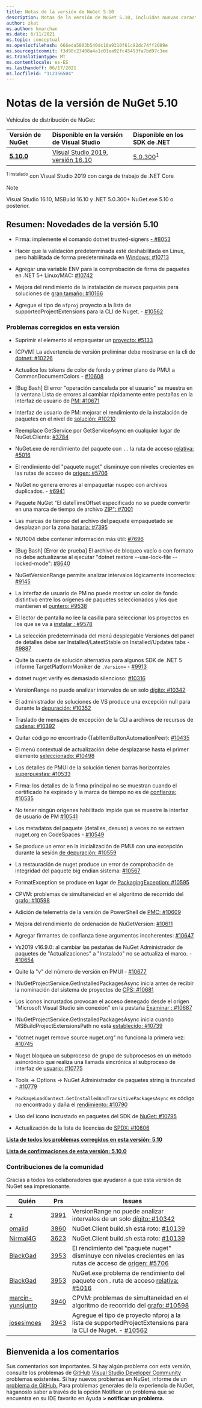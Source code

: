 ```yaml
---
title: Notas de la versión de NuGet 5.10
description: Notas de la versión de NuGet 5.10, incluidas nuevas características, correcciones de errores y DCR.
author: zkat
ms.author: kmarchan
ms.date: 6/11/2021
ms.topic: conceptual
ms.openlocfilehash: 666eda5803b540dc18a9310f61c92dc74ff2089e
ms.sourcegitcommit: f3d98c23408a4a1c01ea92fc45493fa7bd97c3ee
ms.translationtype: MT
ms.contentlocale: es-ES
ms.lasthandoff: 06/17/2021
ms.locfileid: "112356504"
---
```

# <a name="nuget-510-release-notes"></a>Notas de la versión de NuGet 5.10

Vehículos de distribución de NuGet:

| Versión de NuGet | Disponible en la versión de Visual Studio | Disponible en los SDK de .NET |
|:---|:---|:---|
| [**5.10.0**](https://nuget.org/downloads) | [Visual Studio 2019, versión 16.10](https://visualstudio.microsoft.com/downloads/) | [5.0.300](https://dotnet.microsoft.com/download/dotnet-core/5.0)<sup>1</sup> |

<sup>1 Instalado</sup> con Visual Studio 2019 con carga de trabajo de .NET Core
  
> [!NOTE]
> Visual Studio 16.10, MSBuild 16.10 y .NET 5.0.300+ NuGet.exe 5.10 o posterior.

## <a name="summary-whats-new-in-510"></a>Resumen: Novedades de la versión 5.10

* Firma: implemente el comando dotnet trusted-signers [- #8053](https://github.com/NuGet/Home/issues/8053)

* Hacer que la validación predeterminada esté deshabilitada en Linux, pero habilitada de forma predeterminada en [Windows: #10713](https://github.com/NuGet/Home/issues/10713)

* Agregar una variable ENV para la comprobación de firma de paquetes en .NET 5+ Linux/MAC: [#10742](https://github.com/NuGet/Home/issues/10742)

* Mejora del rendimiento de la instalación de nuevos paquetes para soluciones de [gran tamaño: #10166](https://github.com/NuGet/Home/issues/10166)

* Agregue el tipo de `nfproj` proyecto a la lista de supportedProjectExtensions para la CLI de Nuget. - [#10562](https://github.com/NuGet/Home/issues/10562)

### <a name="issues-fixed-in-this-release"></a>Problemas corregidos en esta versión

* Suprimir el <requireLicenseAcceptance> elemento al empaquetar un [proyecto: #5133](https://github.com/NuGet/Home/issues/5133)

* [CPVM] La advertencia de versión preliminar debe mostrarse en la cli de [dotnet: #10226](https://github.com/NuGet/Home/issues/10226)

* Actualice los tokens de color de fondo y primer plano de PMUI a CommonDocumentColors - [#10608](https://github.com/NuGet/Home/issues/10608)

* [Bug Bash] El error "operación cancelada por el usuario" se muestra en la ventana Lista de errores al cambiar rápidamente entre pestañas en la interfaz de usuario de [PM: #10671](https://github.com/NuGet/Home/issues/10671)

* Interfaz de usuario de PM: mejorar el rendimiento de la instalación de paquetes en el nivel de [solución: #10210](https://github.com/NuGet/Home/issues/10210)

* Reemplace GetService por GetServiceAsync en cualquier lugar de NuGet.Clients: [#3784](https://github.com/NuGet/Home/issues/3784)

* NuGet.exe de rendimiento del paquete con `..` la ruta de acceso [relativa: #5016](https://github.com/NuGet/Home/issues/5016)

* El rendimiento del "paquete nuget" disminuye con niveles crecientes en las rutas de acceso de [origen: #5706](https://github.com/NuGet/Home/issues/5706)

* NuGet no genera errores al empaquetar nuspec con archivos duplicados. - [#6941](https://github.com/NuGet/Home/issues/6941)

* Paquete NuGet "El dateTimeOffset especificado no se puede convertir en una marca de tiempo de archivo [ZIP": #7001](https://github.com/NuGet/Home/issues/7001)

* Las marcas de tiempo del archivo del paquete empaquetado se desplazan por la zona [horaria: #7395](https://github.com/NuGet/Home/issues/7395)

* NU1004 debe contener información más útil: [#7696](https://github.com/NuGet/Home/issues/7696)

* [Bug Bash] [Error de prueba] El archivo de bloqueo vacío o con formato no debe actualizarse al ejecutar "dotnet restore --use-lock-file --locked-mode": [#8640](https://github.com/NuGet/Home/issues/8640)

* NuGetVersionRange permite analizar intervalos lógicamente incorrectos: [#9145](https://github.com/NuGet/Home/issues/9145)

* La interfaz de usuario de PM no puede mostrar un color de fondo distintivo entre los orígenes de paquetes seleccionados y los que mantienen el [puntero: #9538](https://github.com/NuGet/Home/issues/9538)

* El lector de pantalla no lee la casilla para seleccionar los proyectos en los que se va a [instalar : #9578](https://github.com/NuGet/Home/issues/9578)

* La selección predeterminada del menú desplegable Versiones del panel de detalles debe ser Installed/LatestStable on Installed/Updates tabs - [#9887](https://github.com/NuGet/Home/issues/9887)

* Quite la cuenta de solución alternativa para algunos SDK de .NET 5 informe TargetPlatformMoniker de ` ,Version= `  -  [#9913](https://github.com/NuGet/Home/issues/9913)

* dotnet nuget verify es demasiado silencioso: [#10316](https://github.com/NuGet/Home/issues/10316)

* VersionRange no puede analizar intervalos de un solo [dígito: #10342](https://github.com/NuGet/Home/issues/10342)

* El administrador de soluciones de VS produce una excepción null para durante la [depuración: #10352](https://github.com/NuGet/Home/issues/10352)

* Traslado de mensajes de excepción de la CLI a archivos de recursos de [cadena: #10392](https://github.com/NuGet/Home/issues/10392)

* Quitar código no encontrado (TabItemButtonAutomationPeer): [#10435](https://github.com/NuGet/Home/issues/10435)

* El menú contextual de actualización debe desplazarse hasta el primer elemento [seleccionado: #10498](https://github.com/NuGet/Home/issues/10498)

* Los detalles de PMUI de la solución tienen barras horizontales [superpuestas: #10533](https://github.com/NuGet/Home/issues/10533)

* Firma: los detalles de la firma principal no se muestran cuando el certificado ha expirado y la marca de tiempo no es de [confianza: #10535](https://github.com/NuGet/Home/issues/10535)

* No tener ningún orígenes habilitado impide que se muestre la interfaz de usuario de PM [#10541](https://github.com/NuGet/Home/issues/10541)

* Los metadatos del paquete (detalles, desuso) a veces no se extraen nuget.org en CodeSpaces - [#10549](https://github.com/NuGet/Home/issues/10549)

* Se produce un error en la inicialización de PMUI con una excepción durante la sesión [de depuración: #10559](https://github.com/NuGet/Home/issues/10559)

* La restauración de nuget produce un error de comprobación de integridad del paquete big endian sistema: [#10567](https://github.com/NuGet/Home/issues/10567)

* FormatException se produce en lugar de [PackagingException: #10595](https://github.com/NuGet/Home/issues/10595)

* CPVM: problemas de simultaneidad en el algoritmo de recorrido del [grafo: #10598](https://github.com/NuGet/Home/issues/10598)

* Adición de telemetría de la versión de PowerShell de [PMC: #10609](https://github.com/NuGet/Home/issues/10609)

* Mejora del rendimiento de ordenación de NuGetVersion: [#10611](https://github.com/NuGet/Home/issues/10611)

* Agregar firmantes de confianza tiene argumentos incoherentes: [#10647](https://github.com/NuGet/Home/issues/10647)

* Vs2019 v16.9.0: al cambiar las pestañas de NuGet Administrador de paquetes de "Actualizaciones" a "Instalado" no se actualiza el marco. - [#10654](https://github.com/NuGet/Home/issues/10654)

* Quite la "v" del número de versión en PMUI - [#10677](https://github.com/NuGet/Home/issues/10677)

* INuGetProjectService.GetInstalledPackagesAsync inicia antes de recibir la nominación del sistema de proyectos de [CPS: #10681](https://github.com/NuGet/Home/issues/10681)

* Los iconos incrustados provocan el acceso denegado desde el origen "Microsoft Visual Studio sin conexión" en la pestaña [Examinar : #10687](https://github.com/NuGet/Home/issues/10687)

* INuGetProjectService.GetInstalledPackagesAsync inicia cuando MSBuildProjectExtensionsPath no está [establecido: #10739](https://github.com/NuGet/Home/issues/10739)

* "dotnet nuget remove source nuget.org" no funciona la primera vez: [#10745](https://github.com/NuGet/Home/issues/10745)

* Nuget bloquea un subproceso de grupo de subprocesos en un método asincrónico que realiza una llamada sincrónica al subproceso de interfaz de [usuario: #10775](https://github.com/NuGet/Home/issues/10775)

* Tools -> Options -> NuGet Administrador de paquetes string is truncated - [#10779](https://github.com/NuGet/Home/issues/10779)

* `PackageLoadContext.GetInstalledAndTransitivePackagesAsync` es código no encontrado y daña el [rendimiento: #10790](https://github.com/NuGet/Home/issues/10790)

* Uso del icono incrustado en paquetes del SDK de [NuGet: #10795](https://github.com/NuGet/Home/issues/10795)

* Actualización de la lista de licencias de [SPDX: #10806](https://github.com/NuGet/Home/issues/10806)

**[Lista de todos los problemas corregidos en esta versión: 5.10](https://app.zenhub.com/workspaces/nuget-client-team-55aec9a240305cf007585881/reports/release?release=Z2lkOi8vcmFwdG9yL1JlbGVhc2UvNTY2MTQ)**
  
**[Lista de confirmaciones de esta versión: 5.10.0](https://github.com/NuGet/NuGet.Client/compare/5.9.0.7134...5.10.0.7240)**
  
### <a name="community-contributions"></a>Contribuciones de la comunidad

Gracias a todos los colaboradores que ayudaron a que esta versión de NuGet sea impresionante.

|Quién|Prs|Issues|
|----|----|----|
[z](https://github.com/louis-z) | [3991](https://github.com/NuGet/NuGet.Client/pull/3991) | VersionRange no puede analizar intervalos de un solo [dígito: #10342](https://github.com/NuGet/Home/issues/10342)
[omajid](https://github.com/omajid) | [3860](https://github.com/NuGet/NuGet.Client/pull/3860) | NuGet.Client build.sh está roto: [#10139](https://github.com/NuGet/Home/issues/10139)
[Nirmal4G](https://github.com/Nirmal4G) | [3623](https://github.com/NuGet/NuGet.Client/pull/3623) | NuGet.Client build.sh está roto: [#10139](https://github.com/NuGet/Home/issues/10139)
[BlackGad](https://github.com/BlackGad) | [3953](https://github.com/NuGet/NuGet.Client/pull/3953) | El rendimiento del "paquete nuget" disminuye con niveles crecientes en las rutas de acceso de [origen: #5706](https://github.com/NuGet/Home/issues/5706)
[BlackGad](https://github.com/BlackGad) | [3953](https://github.com/NuGet/NuGet.Client/pull/3953) | NuGet.exe problema de rendimiento del paquete con . ruta de acceso [relativa: #5016](https://github.com/NuGet/Home/issues/5016)
[marcin-yunsjunto](https://github.com/marcin-krystianc) | [3940](https://github.com/NuGet/NuGet.Client/pull/3940) | CPVM: problemas de simultaneidad en el algoritmo de recorrido del [grafo: #10598](https://github.com/NuGet/Home/issues/10598)
[josesimoes](https://github.com/josesimoes) | [3943](https://github.com/NuGet/NuGet.Client/pull/3943) | Agregue el tipo de proyecto nfproj a la lista de supportedProjectExtensions para la CLI de Nuget. - [#10562](https://github.com/NuGet/Home/issues/10562)

## <a name="feedback-welcome"></a>Bienvenida a los comentarios

Sus comentarios son importantes.  Si hay algún problema con esta versión, consulte los problemas de [GitHub](https://github.com/NuGet/Home/issues) [Visual Studio Developer Community](https://developercommunity.visualstudio.com/) problemas existentes.  Si hay nuevos problemas en NuGet, informe de un [problema de GitHub.](https://github.com/NuGet/Home/issues/new)
Para problemas generales de la experiencia [](/visualstudio/ide/how-to-report-a-problem-with-visual-studio) de NuGet, háganoslo saber a través de la opción Notificar un problema que se encuentra en su IDE favorito en Ayuda **> notificar un problema.**
